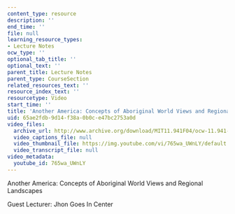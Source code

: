 ```yaml
---
content_type: resource
description: ''
end_time: ''
file: null
learning_resource_types:
- Lecture Notes
ocw_type: ''
optional_tab_title: ''
optional_text: ''
parent_title: Lecture Notes
parent_type: CourseSection
related_resources_text: ''
resource_index_text: ''
resourcetype: Video
start_time: ''
title: 'Another America: Concepts of Aboriginal World Views and Regional Landscapes'
uid: 65ae2fdb-9d14-f38a-0b0c-e47bc2753a0d
video_files:
  archive_url: http://www.archive.org/download/MIT11.941F04/ocw-11.941-02nov2004-220k.mp4
  video_captions_file: null
  video_thumbnail_file: https://img.youtube.com/vi/765wa_UWnLY/default.jpg
  video_transcript_file: null
video_metadata:
  youtube_id: 765wa_UWnLY
---
```


Another America: Concepts of Aboriginal World Views and Regional Landscapes

Guest Lecturer: Jhon Goes In Center



